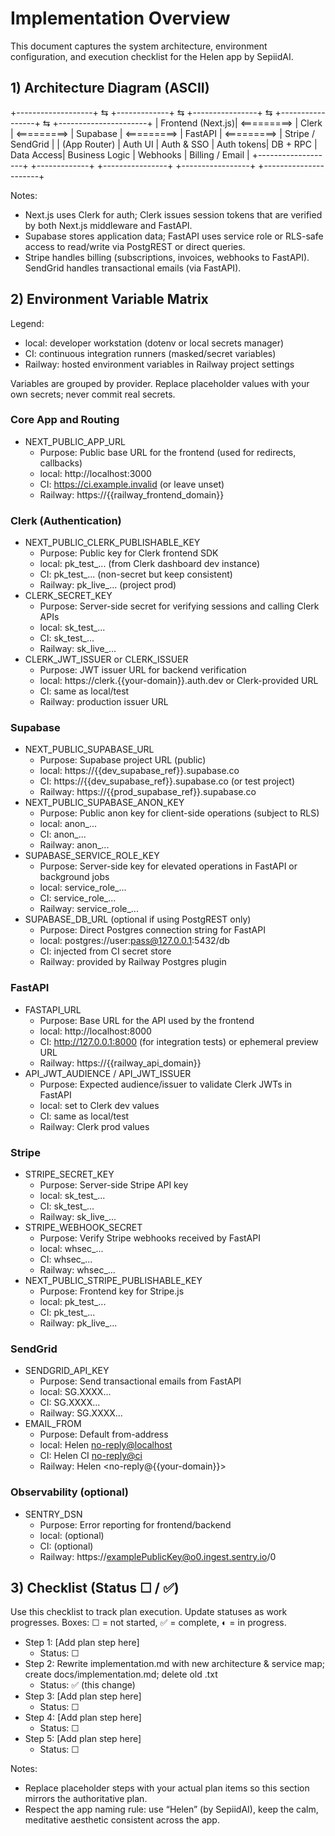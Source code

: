 # Implementation Overview

This document captures the system architecture, environment configuration, and execution checklist for the Helen app by SepiidAI.


## 1) Architecture Diagram (ASCII)

+-------------------+      ⇆      +-------------+      ⇆      +----------------+      ⇆      +-----------------+      ⇆      +----------------------+
| Frontend (Next.js)| <=========> |    Clerk    | <=========> |    Supabase    | <=========> |     FastAPI      | <=========> | Stripe / SendGrid    |
|  (App Router)     |  Auth UI    |  Auth & SSO |  Auth tokens|  DB + RPC      |  Data Access|  Business Logic  |  Webhooks   | Billing / Email      |
+-------------------+              +-------------+              +----------------+              +-----------------+              +----------------------+

Notes:
- Next.js uses Clerk for auth; Clerk issues session tokens that are verified by both Next.js middleware and FastAPI.
- Supabase stores application data; FastAPI uses service role or RLS-safe access to read/write via PostgREST or direct queries.
- Stripe handles billing (subscriptions, invoices, webhooks to FastAPI). SendGrid handles transactional emails (via FastAPI).


## 2) Environment Variable Matrix

Legend:
- local: developer workstation (dotenv or local secrets manager)
- CI: continuous integration runners (masked/secret variables)
- Railway: hosted environment variables in Railway project settings

Variables are grouped by provider. Replace placeholder values with your own secrets; never commit real secrets.

### Core App and Routing
- NEXT_PUBLIC_APP_URL
  - Purpose: Public base URL for the frontend (used for redirects, callbacks)
  - local: http://localhost:3000
  - CI: https://ci.example.invalid (or leave unset)
  - Railway: https://{{railway_frontend_domain}}

### Clerk (Authentication)
- NEXT_PUBLIC_CLERK_PUBLISHABLE_KEY
  - Purpose: Public key for Clerk frontend SDK
  - local: pk_test_... (from Clerk dashboard dev instance)
  - CI: pk_test_... (non-secret but keep consistent)
  - Railway: pk_live_... (project prod)
- CLERK_SECRET_KEY
  - Purpose: Server-side secret for verifying sessions and calling Clerk APIs
  - local: sk_test_...
  - CI: sk_test_...
  - Railway: sk_live_...
- CLERK_JWT_ISSUER or CLERK_ISSUER
  - Purpose: JWT issuer URL for backend verification
  - local: https://clerk.{{your-domain}}.auth.dev or Clerk-provided URL
  - CI: same as local/test
  - Railway: production issuer URL

### Supabase
- NEXT_PUBLIC_SUPABASE_URL
  - Purpose: Supabase project URL (public)
  - local: https://{{dev_supabase_ref}}.supabase.co
  - CI: https://{{dev_supabase_ref}}.supabase.co (or test project)
  - Railway: https://{{prod_supabase_ref}}.supabase.co
- NEXT_PUBLIC_SUPABASE_ANON_KEY
  - Purpose: Public anon key for client-side operations (subject to RLS)
  - local: anon_...
  - CI: anon_...
  - Railway: anon_...
- SUPABASE_SERVICE_ROLE_KEY
  - Purpose: Server-side key for elevated operations in FastAPI or background jobs
  - local: service_role_...
  - CI: service_role_...
  - Railway: service_role_...
- SUPABASE_DB_URL (optional if using PostgREST only)
  - Purpose: Direct Postgres connection string for FastAPI
  - local: postgres://user:pass@127.0.0.1:5432/db
  - CI: injected from CI secret store
  - Railway: provided by Railway Postgres plugin

### FastAPI
- FASTAPI_URL
  - Purpose: Base URL for the API used by the frontend
  - local: http://localhost:8000
  - CI: http://127.0.0.1:8000 (for integration tests) or ephemeral preview URL
  - Railway: https://{{railway_api_domain}}
- API_JWT_AUDIENCE / API_JWT_ISSUER
  - Purpose: Expected audience/issuer to validate Clerk JWTs in FastAPI
  - local: set to Clerk dev values
  - CI: same as local/test
  - Railway: Clerk prod values

### Stripe
- STRIPE_SECRET_KEY
  - Purpose: Server-side Stripe API key
  - local: sk_test_...
  - CI: sk_test_...
  - Railway: sk_live_...
- STRIPE_WEBHOOK_SECRET
  - Purpose: Verify Stripe webhooks received by FastAPI
  - local: whsec_...
  - CI: whsec_...
  - Railway: whsec_...
- NEXT_PUBLIC_STRIPE_PUBLISHABLE_KEY
  - Purpose: Frontend key for Stripe.js
  - local: pk_test_...
  - CI: pk_test_...
  - Railway: pk_live_...

### SendGrid
- SENDGRID_API_KEY
  - Purpose: Send transactional emails from FastAPI
  - local: SG.XXXX...
  - CI: SG.XXXX...
  - Railway: SG.XXXX...
- EMAIL_FROM
  - Purpose: Default from-address
  - local: Helen <no-reply@localhost>
  - CI: Helen CI <no-reply@ci>
  - Railway: Helen <no-reply@{{your-domain}}>

### Observability (optional)
- SENTRY_DSN
  - Purpose: Error reporting for frontend/backend
  - local: (optional)
  - CI: (optional)
  - Railway: https://examplePublicKey@o0.ingest.sentry.io/0


## 3) Checklist (Status ☐ / ✅)

Use this checklist to track plan execution. Update statuses as work progresses. Boxes: ☐ = not started, ✅ = complete, ◐ = in progress.

- Step 1: [Add plan step here]
  - Status: ☐
- Step 2: Rewrite implementation.md with new architecture & service map; create docs/implementation.md; delete old .txt
  - Status: ✅ (this change)
- Step 3: [Add plan step here]
  - Status: ☐
- Step 4: [Add plan step here]
  - Status: ☐
- Step 5: [Add plan step here]
  - Status: ☐

Notes:
- Replace placeholder steps with your actual plan items so this section mirrors the authoritative plan.
- Respect the app naming rule: use “Helen” (by SepiidAI), keep the calm, meditative aesthetic consistent across the app.

